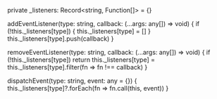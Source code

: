 private _listeners: Record<string, Function[]> = {}

addEventListener(type: string, callback: (...args: any[]) => void) {
  if (!this._listeners[type]) {
    this._listeners[type] = []
  }
  this._listeners[type].push(callback)
}

removeEventListener(type: string, callback: (...args: any[]) => void) {
  if (!this._listeners[type]) return
  this._listeners[type] = this._listeners[type].filter(fn => fn !== callback)
}

dispatchEvent(type: string, event: any = {}) {
  this._listeners[type]?.forEach(fn => fn.call(this, event))
}
